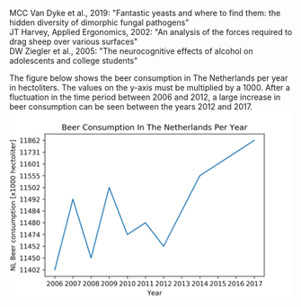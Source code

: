 MCC Van Dyke et al., 2019: "Fantastic yeasts and where to find them: the hidden diversity of dimorphic fungal pathogens"<br/>
JT Harvey, Applied Ergonomics, 2002: "An analysis of the forces required to drag sheep over various surfaces"<br/>
DW Ziegler et al., 2005: "The neurocognitive effects of alcohol on adolescents and college students"<br/>

The figure below shows the beer consumption in The Netherlands per year in hectoliters. The values on the y-axis must be multiplied by a 1000. After a fluctuation in the time period between 2006 and 2012, a large increase in beer consumption can be seen between the years 2012 and 2017. 
<img src="nlbeer.png">